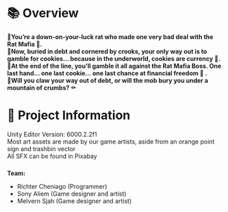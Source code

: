 <h1>📚 Overview</h1>
<b>🐀You’re a down-on-your-luck rat who made one very bad deal with the Rat Mafia 💼.<br/>
🍪Now, buried in debt and cornered by crooks, your only way out is to gamble for cookies… because in the underworld, cookies are currency 💸.<br/>
🐀At the end of the line, you’ll gamble it all against the Rat Mafia Boss.
One last hand… one last cookie… one last chance at financial freedom 👑 .<br/>
🍪Will you claw your way out of debt, or will the mob bury you under a mountain of crumbs? ⚰️</b>

<h1>📜 Project Information</h1>
Unity Editor Version: 6000.2.2f1<br/>
Most art assets are made by our game artists, aside from an orange point sign and trashbin vector<br/>
All SFX can be found in Pixabay<br/>

###

<b>Team:</b>
- Richter Cheniago (Programmer)
- Sony Aliem (Game designer and artist)
- Melvern Sjah (Game designer and artist)
